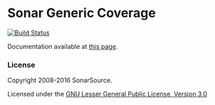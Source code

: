 Sonar Generic Coverage
======================

[![Build Status](https://api.travis-ci.org/SonarSource/sonar-generic-coverage.svg)](https://travis-ci.org/SonarSource/sonar-generic-coverage)

Documentation available at [this page](http://redirect.sonarsource.com/plugins/genericcoverage.html).

### License

Copyright 2008-2016 SonarSource.

Licensed under the [GNU Lesser General Public License, Version 3.0](http://www.gnu.org/licenses/lgpl.txt)